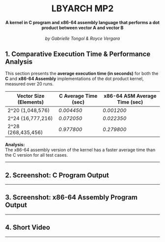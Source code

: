 <h1 align = "center"> <b> LBYARCH MP2 </b> </h1>
<h4 align = "center"> A kernel in C program and x86-64 assembly language that performs a dot product between vector A and vector B </h4>
<p align = "center"> <i> by Gabrielle Tongol & Royce Vergara </i> </p>

## 1. Comparative Execution Time & Performance Analysis

This section presents the **average execution time (in seconds)** for both the **C** and **x86-64 Assembly** implementations of the dot product kernel, measured over 20 runs.

| Vector Size (Elements)   | C Average Time (sec) | x86-64 ASM Average Time (sec)  |
|--------------------------|----------------------|--------------------------------|
| 2^20 (1,048,576)         | *0.004450*           | *0.001200*                     |
| 2^24 (16,777,216)        | *0.072050*           | *0.022350*                     |
| 2^28 (268,435,456)       | *0.977800*           | *0.279800*                     |

**Analysis:**  
The x86-64 assembly version of the kernel has a faster average time than the C version for all test cases.

---

## 2. Screenshot: C Program Output



---

## 3. Screenshot: x86-64 Assembly Program Output


---

## 4. Short Video


---
